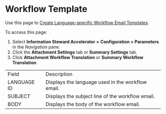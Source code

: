 # Workflow Template

<div class="use">

Use this page to [Create Language-specific Workflow Email
Templates](../Use_Cases/Create_Language%20specific_Workflow_Email_Templates.htm).

</div>

To access this page:

1.  Select **Information Steward Accelerator \>**
    <span style="font-weight: bold;">Configuration \> Parameters</span>
    in the *Navigation* pane.
2.  Click the <span style="font-weight: bold;">Attachment
    Settings</span> tab or <span style="font-weight: bold;">Summary
    Settings</span> tab.
3.  Click <span style="font-weight: bold;">Attachment Workflow
    Translation</span> or <span style="font-weight: bold;">Summary
    Workflow Translation</span>.

|             |                                                   |
| ----------- | ------------------------------------------------- |
| Field       | Description                                       |
| LANGUAGE ID | Displays the language used in the workflow email. |
| SUBJECT     | Displays the subject line of the workflow email.  |
| BODY        | Displays the body of the workflow email.          |
